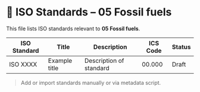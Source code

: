 # 📄 ISO Standards – 05 Fossil fuels

This file lists ISO standards relevant to **05 Fossil fuels**.

| ISO Standard | Title | Description | ICS Code | Status |
|--------------|-------|-------------|----------|--------|
| ISO XXXX     | Example title | Description of standard | 00.000 | Draft |

> Add or import standards manually or via metadata script.
